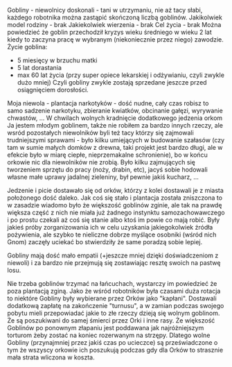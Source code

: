 Gobliny - niewolnicy doskonali - tani w utrzymaniu, nie aż tacy słabi, każdego robotnika można zastąpić skończoną liczbą goblinów.
Jakikolwiek model rodziny - brak
Jakiekolwiek wierzenia - brak
Cel życia - brak
Można powiedzieć że goblin przechodził kryzys wieku średniego w wieku 2 lat kiedy to zaczyna pracę w wybranym (niekoniecznie przez niego) zawodzie.
Życie goblina: 
- 5 miesięcy w brzuchu matki
- 5 lat dorastania
- max 60 lat życia (przy super opiece lekarskiej i odżywianiu, czyli zwykle dużo mniej)
Czyli gobliny zwykle zostają sprzedane jeszcze przed osiągnięciem dorosłości.

Moja niewola - plantacja narkotyków - dość nudne, cały czas robisz to samo
sadzenie narkotyku, zbieranie kwiatków, obcinanie gałęzi, wyrywanie chwastów, ... W chwilach wolnych kradnięcie dodatkowego jedzenia orkom
Ja jestem młodym goblinem, także nie robiłem za bardzo innych rzeczy, ale wsród pozostałych niewolników byli też tacy którzy się zajmowali trudniejszymi sprawami - było kilku umiejących w budowanie szałasów (czy tam w sumie małych domków z drewna, taki projekt jest bardzo długi, ale w efekcie było w miarę ciepłe, nieprzemakalne schronienie), bo w końcu orkowie nic dla niewolników nie zrobią. Było kilku zajmujących się tworzeniem sprzętu do pracy (noży, drabin, etc), jacyś sobie hodowali własne małe uprawy jadalnej zieleniny, był pewnie jakiś kucharz, ...

Jedzenie i picie dostawało się od orków, którzy z kolei dostawali je z miasta położonego dość daleko. Jak coś się stało i plantacja została zniszczona to w zasadzie wiadomo było że większość goblinów zginie, ale tak na prawdę większa część z nich nie miała już żadnego instynktu samozachowawczego i po prostu czekali aż coś się stanie albo ktoś im powie co mają robić. Były jakieś próby zorganizowania ich w celu uzyskania jakiegokolwiek źródła pożywienia, ale szybko te nieliczne dobrze myślące osobniki (wśród nich Gnom) zaczęły uciekać bo stwierdziły że same poradzą sobie lepiej. 

Gobliny mają dość mało empatii (+jeszcze mniej dzięki doświadczeniom z niewoli) i za bardzo nie przejmują się zostawiając resztę swoich na pastwę losu. 


Nie trzeba goblinów trzymać na łańcuchach, wystarczy im powiedzieć że poza plantacją zginą. Jako że wśród robotników była czasami duża rotacja to niektóre Gobliny były wybierane przez Orków jako "kapłani". Dostawali dodatkową zapłatę na zakończenie "turnusu", a w zamian podczas swojego pobytu mieli przepowiadać jakie to złe rzeczy dzieją się wolnym goblinom. Że są poszukiwani do samej śmierci przez Orki i inne rasy. Że większość Goblinów po ponownym złapaniu jest poddawana jak najróżniejszym torturom żeby zostać na koniec rozerwanym na strzępy. Dlatego wolne Gobliny (przynajmniej przez jakiś czas po ucieczce) są przeświadczone o tym że wszyscy orkowie ich poszukują podczas gdy dla Orków to strasznie mała strata wliczona w koszta. 